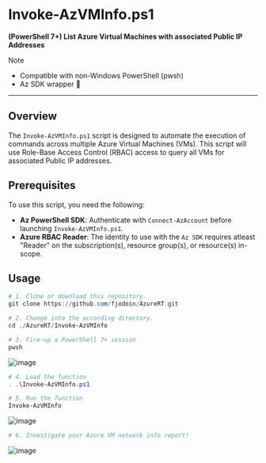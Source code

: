 # Invoke-AzVMInfo.ps1  
**(PowerShell 7+) List Azure Virtual Machines with associated Public IP Addresses**
> [!NOTE]
> - Compatible with non-Windows PowerShell (pwsh)
> - Az SDK wrapper 🌯

---

## Overview  
The `Invoke-AzVMInfo.ps1` script is designed to automate the execution of commands across multiple Azure Virtual Machines (VMs). This script will use Role-Base Access Control (RBAC) access to query all VMs for associated Public IP addresses.  

## Prerequisites  
To use this script, you need the following:  

- **Az PowerShell SDK**: Authenticate with `Connect-AzAccount` before launching `Invoke-AzVMInfo.ps1`.
- **Azure RBAC Reader**: The identity to use with the `Az SDK` requires atleast "Reader" on the subscription(s), resource group(s), or resource(s) in-scope.
  
## Usage  

  ```powershell
  # 1. Clone or download this repository.
  git clone https://github.com/fjodoin/AzureRT.git

  # 2. Change into the according directory.
  cd ./AzureRT/Invoke-AzVMInfo

  # 3. Fire-up a PowerShell 7+ session  
  pwsh
  ```

  ![image](https://github.com/user-attachments/assets/9e3c7bd9-6a4b-4077-8d63-cc00a9dcf70a)


  ```powershell
  # 4. Load the function 
  . .\Invoke-AzVMInfo.ps1

  # 5. Run the function
  Invoke-AzVMInfo
  ```

  ![image](https://github.com/user-attachments/assets/e0f23eb3-928a-4a04-b18f-47fd40409a19)


  ```powershell
  # 6. Investigate your Azure VM network info report!
  ```

  ![image](https://github.com/user-attachments/assets/a2506c23-0280-4a77-beef-806888e7ceca)




  
